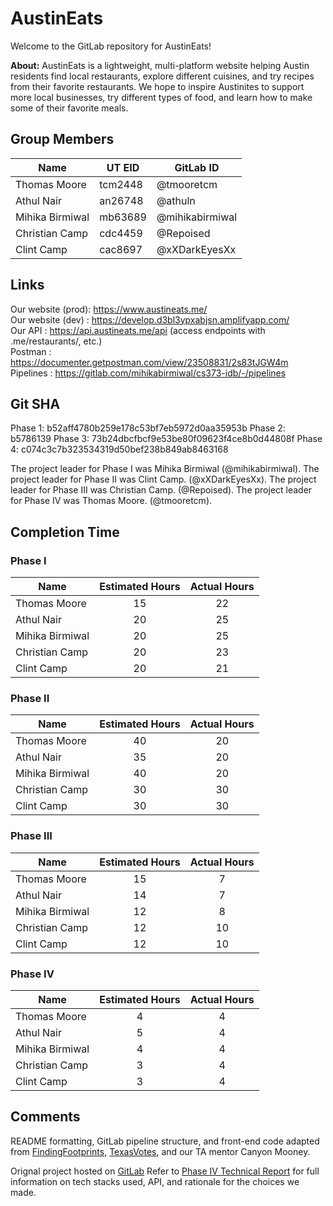 # AustinEats

Welcome to the GitLab repository for AustinEats! <br>

**About:** AustinEats is a lightweight, multi-platform website helping Austin residents find local restaurants, explore different cuisines, and try recipes from their favorite restaurants. We hope to inspire Austinites to support more local businesses, try different types of food, and learn how to make some of their favorite meals.

## Group Members

| Name            | UT EID  | GitLab ID       |
| --------------- | ------- | --------------- |
| Thomas Moore    | tcm2448 | @tmooretcm      |
| Athul Nair      | an26748 | @athuln         |
| Mihika Birmiwal | mb63689 | @mihikabirmiwal |
| Christian Camp  | cdc4459 | @Repoised       |
| Clint Camp      | cac8697 | @xXDarkEyesXx   |

## Links

Our website (prod): https://www.austineats.me/ <br>
Our website (dev) : https://develop.d3bl3ypxabjsn.amplifyapp.com/ <br>
Our API           : https://api.austineats.me/api (access endpoints with .me/restaurants/<id>, etc.) <br>
Postman           : https://documenter.getpostman.com/view/23508831/2s83tJGW4m <br>
Pipelines         : https://gitlab.com/mihikabirmiwal/cs373-idb/-/pipelines <br>

## Git SHA

Phase 1:  b52aff4780b259e178c53bf7eb5972d0aa35953b
Phase 2:  b5786139
Phase 3:  73b24dbcfbcf9e53be80f09623f4ce8b0d44808f
Phase 4:  c074c3c7b323534319d50bef238b849ab8463168

The project leader for Phase I was Mihika Birmiwal (@mihikabirmiwal).
The project leader for Phase II was Clint Camp. (@xXDarkEyesXx).
The project leader for Phase III was Christian Camp. (@Repoised).
The project leader for Phase IV was Thomas Moore. (@tmooretcm).

## Completion Time

### Phase I

| Name            | Estimated Hours | Actual Hours |
| --------------- | :-------------: | :----------: |
| Thomas Moore    | 15              | 22           |
| Athul Nair      | 20              | 25           |
| Mihika Birmiwal | 20              | 25           |
| Christian Camp  | 20              | 23           |
| Clint Camp      | 20              | 21           |

### Phase II

| Name            | Estimated Hours | Actual Hours |
| --------------- | :-------------: | :----------: |
| Thomas Moore    | 40              | 20           |
| Athul Nair      | 35              | 20           |
| Mihika Birmiwal | 40              | 20           |
| Christian Camp  | 30              | 30           |
| Clint Camp      | 30              | 30           |

### Phase III
| Name            | Estimated Hours | Actual Hours |
| --------------- | :-------------: | :----------: |
| Thomas Moore    | 15              | 7            |
| Athul Nair      | 14              | 7            |
| Mihika Birmiwal | 12              | 8            |
| Christian Camp  | 12              | 10           |
| Clint Camp      | 12              | 10           |

### Phase IV
| Name            | Estimated Hours | Actual Hours |
| --------------- | :-------------: | :----------: |
| Thomas Moore    | 4               | 4            |
| Athul Nair      | 5               | 4            |
| Mihika Birmiwal | 4               | 4            |
| Christian Camp  | 3               | 4            |
| Clint Camp      | 3               | 4            |

## Comments

README formatting, GitLab pipeline structure, and front-end code adapted from [FindingFootprints](https://gitlab.com/AlejandroCantu/group2), [TexasVotes](https://gitlab.com/forbesye/fitsbits/-/tree/master/), and our TA mentor Canyon Mooney.

Orignal project hosted on [GitLab](https://gitlab.com/mihikabirmiwal/cs373-idb)
Refer to [Phase IV Technical Report](https://github.com/athulnair02/austin-eats/blob/main/Phase_IV_Technical%20Report.pdf) for full information on tech stacks used, API, and rationale for the choices we made.

